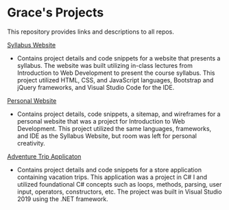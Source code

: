 # Grace's Projects

This repository provides links and descriptions to all repos.

<a href="https://github.com/gradlund/syllabusWebsite![image](https://user-images.githubusercontent.com/97908873/158035685-92ab08cf-c944-4548-a7d8-a729bdfbfce7.png)">Syllabus Website</a> 
- Contains project details and code snippets for a website that presents a syllabus. The website was built utilizing in-class lectures from Introduction to Web Development to present the course syllabus. This project utilized HTML, CSS, and JavaScript languages, Bootstrap and jQuery frameworks, and Visual Studio Code for the IDE.

<a href="https://github.com/gradlund/personalWebsite![image](https://user-images.githubusercontent.com/97908873/158035846-820d97a2-5eda-436d-8cf8-fb6154400e8c.png)">Personal Website</a> 
- Contains project details, code snippets, a sitemap, and wireframes for a personal website that was a project for Introduction to Web Development. This project utilized the same languages, frameworks, and IDE as the Syllabus Website, but room was left for personal creativity. 

<a href="https://github.com/gradlund/vacationStoreApp![image](https://user-images.githubusercontent.com/97908873/158035961-6a8c951e-3c75-49f0-a085-45d41989e317.png)">Adventure Trip Applicaton</a>
- Contains project details and code snippets for a store application containing vacation trips. This application was a project in C# I and utilized foundational C# concepts such as loops, methods, parsing, user input, operators, constructors, etc. The project was built in Visual Studio 2019 using the .NET framework.
